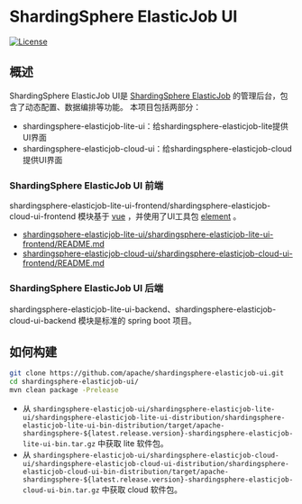 # ShardingSphere ElasticJob UI

[![License](https://img.shields.io/badge/license-Apache%202-4EB1BA.svg)](https://www.apache.org/licenses/LICENSE-2.0.html)

## 概述

ShardingSphere ElasticJob UI是 [ShardingSphere ElasticJob](https://shardingsphere.apache.org/) 的管理后台，包含了动态配置、数据编排等功能。
本项目包括两部分：
- shardingsphere-elasticjob-lite-ui：给shardingsphere-elasticjob-lite提供UI界面
- shardingsphere-elasticjob-cloud-ui：给shardingsphere-elasticjob-cloud提供UI界面

### ShardingSphere ElasticJob UI 前端

shardingsphere-elasticjob-lite-ui-frontend/shardingsphere-elasticjob-cloud-ui-frontend 模块基于 [vue](https://github.com/vuejs/vue) ，并使用了UI工具包 [element](https://github.com/ElemeFE/element) 。

* [shardingsphere-elasticjob-lite-ui/shardingsphere-elasticjob-lite-ui-frontend/README.md](shardingsphere-elasticjob-lite-ui/shardingsphere-elasticjob-lite-ui-frontend/README.md)
* [shardingsphere-elasticjob-cloud-ui/shardingsphere-elasticjob-cloud-ui-frontend/README.md](shardingsphere-elasticjob-cloud-ui/shardingsphere-elasticjob-cloud-ui-frontend/README.md)

### ShardingSphere ElasticJob UI 后端

shardingsphere-elasticjob-lite-ui-backend、shardingsphere-elasticjob-cloud-ui-backend 模块是标准的 spring boot 项目。

## 如何构建

```bash
git clone https://github.com/apache/shardingsphere-elasticjob-ui.git
cd shardingsphere-elasticjob-ui/
mvn clean package -Prelease
```

- 从 `shardingsphere-elasticjob-ui/shardingsphere-elasticjob-lite-ui/shardingsphere-elasticjob-lite-ui-distribution/shardingsphere-elasticjob-lite-ui-bin-distribution/target/apache-shardingsphere-${latest.release.version}-shardingsphere-elasticjob-lite-ui-bin.tar.gz` 中获取 lite 软件包。
- 从 `shardingsphere-elasticjob-ui/shardingsphere-elasticjob-cloud-ui/shardingsphere-elasticjob-cloud-ui-distribution/shardingsphere-elasticjob-cloud-ui-bin-distribution/target/apache-shardingsphere-${latest.release.version}-shardingsphere-elasticjob-cloud-ui-bin.tar.gz` 中获取 cloud 软件包。
